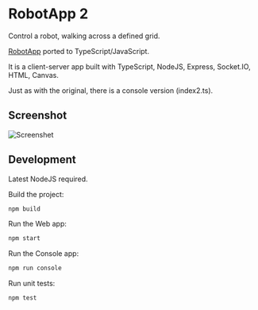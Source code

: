 # RobotApp 2

Control a robot, walking across a defined grid.

[RobotApp](https://github.com/marinasundstrom/RobotApp) ported to TypeScript/JavaScript.

It is a client-server app built with TypeScript, NodeJS, Express, Socket.IO, HTML, Canvas.

Just as with the original, there is a console version (index2.ts).

## Screenshot

![Screenshet](/images/screenshot.png)

## Development

Latest NodeJS required.

Build the project:

```sh
npm build
```

Run the Web app:

```sh
npm start
```

Run the Console app:

```sh
npm run console
```

Run unit tests:

```sh
npm test
```